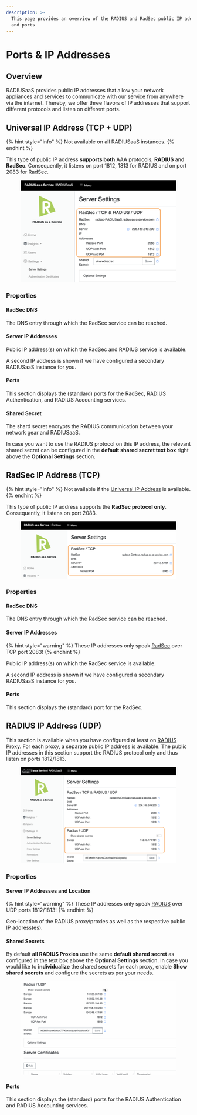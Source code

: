 ```yaml
---
description: >-
  This page provides an overview of the RADIUS and RadSec public IP addresses
  and ports
---
```


# Ports & IP Addresses

## Overview

RADIUSaaS provides public IP addresses that allow your network appliances and services to communicate with our service from anywhere via the internet. Thereby, we offer three flavors of IP addresses that support different protocols and listen on different ports.

## Universal IP Address (TCP + UDP)

{% hint style="info" %}
Not available on all RADIUSaaS instances.
{% endhint %}

This type of public IP address **supports both** AAA protocols, **RADIUS** and **RadSec**. Consequently, it listens on port 1812, 1813 for RADIUS and on port 2083 for RadSec.

<figure><img src="../../../.gitbook/assets/image (20) (2).png" alt=""><figcaption></figcaption></figure>

### Properties

#### RadSec DNS

The DNS entry through which the RadSec service can be reached.&#x20;

#### Server IP Addresses

Public IP address(s) on which the RadSec and RADIUS service is available.&#x20;

A second IP address is shown if we have configured a secondary RADIUSaaS instance for you.

#### Ports

This section displays the (standard) ports for the RadSec, RADIUS Authentication, and RADIUS Accounting services.

#### Shared Secret

The shard secret encrypts the RADIUS communication between your network gear and RADIUSaaS.

In case you want to use the RADIUS protocol on this IP address, the relevant shared secret can be configured in the **default shared secret text box** right above the **Optional Settings** section.

## RadSec IP Address (TCP)

{% hint style="info" %}
Not available if the [Universal IP Address](ports-and-ip-addresses.md#universal-ip-address-tcp-+-udp) is available.
{% endhint %}

This type of public IP address supports the **RadSec protocol only**. Consequently, it listens on port 2083.

<figure><img src="../../../.gitbook/assets/image (92).png" alt=""><figcaption></figcaption></figure>

### Properties

#### RadSec DNS

The DNS entry through which the RadSec service can be reached.&#x20;

#### **Server IP Addresses**

{% hint style="warning" %}
These IP addresses only speak [RadSec](../../../details.md#what-is-radsec) over TCP port 2083!
{% endhint %}

Public IP address(s) on which the RadSec service is available.&#x20;

A second IP address is shown if we have configured a secondary RADIUSaaS instance for you.

#### Ports

This section displays the (standard) port for the RadSec.

## RADIUS IP Address (UDP)

This section is available when you have configured at least on [RADIUS Proxy](../settings-proxy.md). For each proxy, a separate public IP address is available. The public IP addresses in this section support the RADIUS protocol only and thus listen on ports 1812/1813.

<figure><img src="../../../.gitbook/assets/image (93).png" alt=""><figcaption></figcaption></figure>

### Properties

#### Server IP Addresses and Location

{% hint style="warning" %}
These IP addresses only speak [RADIUS](../../../details.md#what-is-radius) over UDP ports 1812/1813!
{% endhint %}

Geo-location of the RADIUS proxy/proxies as well as the respective public IP address(es).

#### Shared Secrets

By default **all RADIUS Proxies** use the same **default shared secret** as configured in the text box above the **Optional Settings** section. In case you would like to **individualize** the shared secrets for each proxy, enable **Show shared secrets** and configure the secrets as per your needs.

<figure><img src="../../../.gitbook/assets/different-shared-secrest.gif" alt=""><figcaption></figcaption></figure>

#### Ports

This section displays the (standard) ports for the RADIUS Authentication and RADIUS Accounting services.
